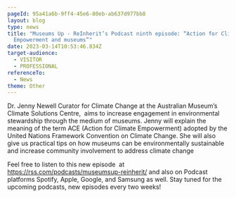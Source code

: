 ```yaml
---
pageId: 95a41a6b-9ff4-45e6-80eb-ab637d977bb8
layout: blog
type: news
title: "Museums Up - ReInherit’s Podcast ninth episode: “Action for Climate
  Empowerment and museums”"
date: 2023-03-14T10:53:46.834Z
target-audience:
  - VISITOR
  - PROFESSIONAL
referenceTo:
  - News
theme: Other
---
```

Dr. Jenny Newell Curator for Climate Change at the Australian Museum’s Climate Solutions Centre,  aims to increase engagement in environmental stewardship through the medium of museums. Jenny will explain the meaning of the term ACE (Action for Climate Empowerment) adopted by the United Nations Framework Convention on Climate Change. She will also give us practical tips on how museums can be environmentally sustainable and increase community involvement to address climate change

Feel free to listen to this new episode  at <https://rss.com/podcasts/museumsup-reinherit/> and also on Podcast platforms Spotify, Apple, Google, and Samsung as well. Stay tuned for the upcoming podcasts, new episodes every two weeks!
